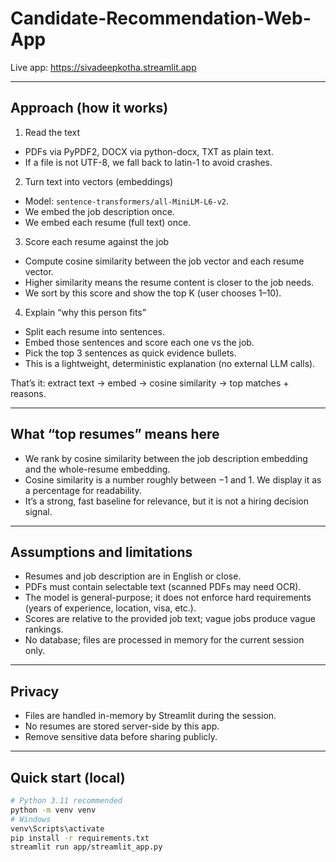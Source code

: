 # Candidate-Recommendation-Web-App

Live app: https://sivadeepkotha.streamlit.app


---

## Approach (how it works)

1) Read the text  
- PDFs via PyPDF2, DOCX via python-docx, TXT as plain text.  
- If a file is not UTF-8, we fall back to latin-1 to avoid crashes.

2) Turn text into vectors (embeddings)  
- Model: `sentence-transformers/all-MiniLM-L6-v2`.  
- We embed the job description once.  
- We embed each resume (full text) once.

3) Score each resume against the job  
- Compute cosine similarity between the job vector and each resume vector.  
- Higher similarity means the resume content is closer to the job needs.  
- We sort by this score and show the top K (user chooses 1–10).

4) Explain “why this person fits”  
- Split each resume into sentences.  
- Embed those sentences and score each one vs the job.  
- Pick the top 3 sentences as quick evidence bullets.  
- This is a lightweight, deterministic explanation (no external LLM calls).

That’s it: extract text → embed → cosine similarity → top matches + reasons.

---

## What “top resumes” means here

- We rank by cosine similarity between the job description embedding and the whole-resume embedding.  
- Cosine similarity is a number roughly between −1 and 1. We display it as a percentage for readability.  
- It’s a strong, fast baseline for relevance, but it is not a hiring decision signal.

---

## Assumptions and limitations

- Resumes and job description are in English or close.  
- PDFs must contain selectable text (scanned PDFs may need OCR).  
- The model is general-purpose; it does not enforce hard requirements (years of experience, location, visa, etc.).  
- Scores are relative to the provided job text; vague jobs produce vague rankings.  
- No database; files are processed in memory for the current session only.

---

## Privacy

- Files are handled in-memory by Streamlit during the session.  
- No resumes are stored server-side by this app.  
- Remove sensitive data before sharing publicly.

---

## Quick start (local)

```bash
# Python 3.11 recommended
python -m venv venv
# Windows
venv\Scripts\activate
pip install -r requirements.txt
streamlit run app/streamlit_app.py
